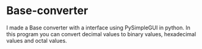 # Base-converter
I made a Base converter with a interface using PySimpleGUI in python. In this program you can convert decimal values to binary values, hexadecimal values and octal values.
